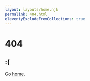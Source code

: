 ```yaml
---
layout: layouts/home.njk
permalink: 404.html
eleventyExcludeFromCollections: true
---
```


# 404
## :(

Go <a href="{{ '/' | url }}">home</a>.

